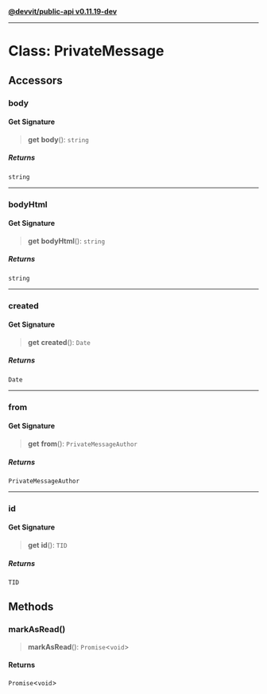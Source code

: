 [**@devvit/public-api v0.11.19-dev**](../../README.md)

---

# Class: PrivateMessage

## Accessors

<a id="body"></a>

### body

#### Get Signature

> **get** **body**(): `string`

##### Returns

`string`

---

<a id="bodyhtml"></a>

### bodyHtml

#### Get Signature

> **get** **bodyHtml**(): `string`

##### Returns

`string`

---

<a id="created"></a>

### created

#### Get Signature

> **get** **created**(): `Date`

##### Returns

`Date`

---

<a id="from"></a>

### from

#### Get Signature

> **get** **from**(): `PrivateMessageAuthor`

##### Returns

`PrivateMessageAuthor`

---

<a id="id"></a>

### id

#### Get Signature

> **get** **id**(): `TID`

##### Returns

`TID`

## Methods

<a id="markasread"></a>

### markAsRead()

> **markAsRead**(): `Promise`\<`void`\>

#### Returns

`Promise`\<`void`\>
